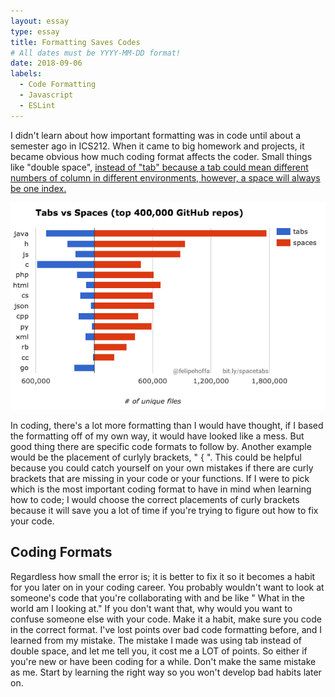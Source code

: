 ```yaml
---
layout: essay
type: essay
title: Formatting Saves Codes
# All dates must be YYYY-MM-DD format!
date: 2018-09-06
labels:
  - Code Formatting
  - Javascript
  - ESLint
---
```



I didn't learn about how important formatting was in code until about a semester ago in ICS212. When it came to big homework and projects, it became obvious how much coding format affects the coder. Small things like "double space", <a href="https://stackoverflow.com/questions/50642729/select-everything-after-a-certain-word-regular-expression?rq=1">instead of "tab" because a tab could mean different numbers of column in different environments, however, a space will always be one index.</a> 

<img class="ui large right circular floated image" src="../images/githubstat.png">

In coding, there's a lot more formatting than I would have thought, if I based the formatting off of my own way, it would have looked like a mess. But good thing there are specific code formats to follow by. Another example would be the placement of curlyly brackets, " { ". 
This could be helpful because you could catch yourself on your own mistakes if there are curly brackets that are missing in your code or your functions. If I were to pick which is the most important coding format to have in mind when learning how to code; I would choose the correct placements of curly brackets because it will save you a lot of time if you're trying to figure out how to fix your code.


<h2 id="coding formats">Coding Formats</h2>

Regardless how small the error is; it is better to fix it so it becomes a habit for you later on in your coding career. You probably wouldn't want to look at someone's code that you're collaborating with and be like " What in the world am I looking at." If you don't want that, why would you want to confuse someone else with your code. Make it a habit, make sure you code in the correct format. I've lost points over bad code formatting before, and I learned from my mistake. The mistake I made was using tab instead of double space, and let me tell you, it cost me a LOT of points. So either if you're new or have been coding for a while. Don't make the same mistake as me. Start by learning the right way so you won't develop bad habits later on.
